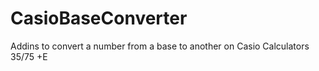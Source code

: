 # CasioBaseConverter
Addins to convert a number from a base to another on Casio Calculators 35/75 +E

